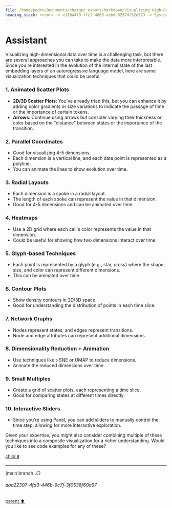 ```yaml
---
file: /home/pedro/Documents/chatgpt_export/Markdown/Visualizing High-Dim Data Over Time.md
heading_stack: <root> -> e110a479-ffc2-4603-acbd-8237df32e573 -> System -> 7809300d-2e24-4429-a8c5-1f29ad85f9b2 -> System -> aaa2edfe-1989-493a-b69e-725783a32255 -> User -> 234b6612-41b7-4bfd-8027-9ecdc361bb01 -> Assistant
---
```

# Assistant

Visualizing high-dimensional data over time is a challenging task, but there are several approaches you can take to make the data more interpretable. Since you're interested in the evolution of the internal state of the last embedding layers of an autoregressive language model, here are some visualization techniques that could be useful:

### 1. Animated Scatter Plots
- **2D/3D Scatter Plots**: You've already tried this, but you can enhance it by adding color gradients or size variations to indicate the passage of time or the importance of certain tokens.
- **Arrows**: Continue using arrows but consider varying their thickness or color based on the "distance" between states or the importance of the transition.

### 2. Parallel Coordinates
- Good for visualizing 4-5 dimensions.
- Each dimension is a vertical line, and each data point is represented as a polyline.
- You can animate the lines to show evolution over time.

### 3. Radial Layouts
- Each dimension is a spoke in a radial layout.
- The length of each spoke can represent the value in that dimension.
- Good for 4-5 dimensions and can be animated over time.

### 4. Heatmaps
- Use a 2D grid where each cell's color represents the value in that dimension.
- Could be useful for showing how two dimensions interact over time.

### 5. Glyph-based Techniques
- Each point is represented by a glyph (e.g., star, cross) where the shape, size, and color can represent different dimensions.
- This can be animated over time.

### 6. Contour Plots
- Show density contours in 2D/3D space.
- Good for understanding the distribution of points in each time slice.

### 7. Network Graphs
- Nodes represent states, and edges represent transitions.
- Node and edge attributes can represent additional dimensions.

### 8. Dimensionality Reduction + Animation
- Use techniques like t-SNE or UMAP to reduce dimensions.
- Animate the reduced dimensions over time.

### 9. Small Multiples
- Create a grid of scatter plots, each representing a time slice.
- Good for comparing states at different times directly.

### 10. Interactive Sliders
- Since you're using Panel, you can add sliders to manually control the time step, allowing for more interactive exploration.

Given your expertise, you might also consider combining multiple of these techniques into a composite visualization for a richer understanding. Would you like to see code examples for any of these?

[child ⬇️](#aaa22307-4fa3-446b-9c7f-3f0538f60a97)

---

(main branch ⎇)
###### aaa22307-4fa3-446b-9c7f-3f0538f60a97
[parent ⬆️](#234b6612-41b7-4bfd-8027-9ecdc361bb01)
